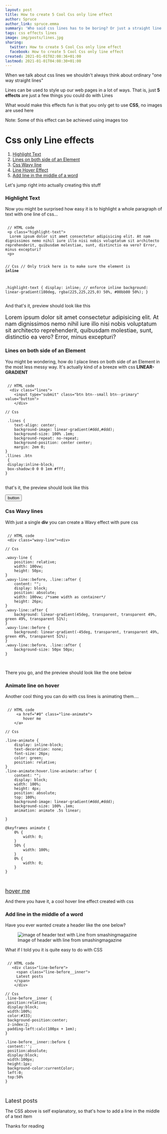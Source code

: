 ```yaml
---
layout: post
title: How to create 5 Cool Css only line effect
author: Spruce
author_link: spruce.emma
summary: 'Who said css lines has to be boring? Or just a straight line'
tags: css effects lines
image: img/posts/lines.jpg
sharing:
  twitter: How to create 5 Cool Css only line effect
  facebook: How to create 5 Cool Css only line effect
created: 2021-01-01T02:08:36+01:00
lastmod: 2021-01-01T04:08:30+01:00
---
```


<p class="lead">
When we talk about css lines we shouldn't always think about ordinary "one way straight lines"
</p>

<p>
Lines can be used to style up our web pages in a lot of ways. That is, just <b>5 effects</b> are just a few things you could do with Lines
</p>

<p>
What would make this effects fun is that you only get to use <b>CSS</b>, no images are used here
</p>

<p class="mark-text">
Note: Some of this effect can be achieved using images too
</p>

<h1>
Css only Line effects
</h1>
<ol>
<li>
 <a href="#highlight-text">
Highlight Text
</a>
</li>
<li>
 <a href="#line-both-side">
Lines on both side of an Element
</a>
</li>
<li>
 <a href="#wavy-line">
Css Wavy line
</a>
</li>
<li>
 <a href="#line-hover">
Line Hover Effect
</a>
</li>
<li>
 <a href="#line-one-side">
Add line in the middle of a word
</a>
</li>
</ol>
<p></p>
<p>
Let's jump right into actually creating this stuff
</p>

<h3 id="highlight-text">
Highlight Text
</h3>
<p>
Now you might be surprised how easy it is to highlight a whole paragraph of text with one line of css...
</p>
<pre class="language-html">
<code class="language-html">
 // HTML code
 &lt;p class="highlight-text"&gt;
  Lorem ipsum dolor sit amet consectetur adipisicing elit. At nam dignissimos nemo nihil iure illo nisi nobis voluptatum sit architecto reprehenderit, quibusdam molestiae, sunt, distinctio ea vero? Error, minus excepturi?
 &lt;p&gt;

// Css 
// Only trick here is to make sure the element is <b>inline</b>

 .highlight-text {
 display: inline; // enforce inline
background: linear-gradient(180deg, rgba(225,225,225,0) 50%, #00bb00 50%);
}
</code>
</pre>
<p></p>
<p>
And that's it, preview should look like this
</p>
<p class="mark-text" style="border: 2px solid #ccx; font-size: 18px">
 Lorem ipsum dolor sit amet consectetur adipisicing elit. At nam dignissimos nemo nihil iure illo nisi nobis voluptatum sit architecto reprehenderit, quibusdam molestiae, sunt, distinctio ea vero? Error, minus excepturi? 
</p>

<h3 id="line-both-side">
Lines on both side of an Element
</h3>
<p>
You might be wondering, how do I place lines on both side of an Element in the most less messy way. It's actually kind of a breeze with css <b>LINEAR-GRADIENT</b>
</p>

<pre class="language-html">
<code class="language-html">
 // HTML code
  &lt;div class="lines"&gt;
    &lt;input type="submit" class="btn btn--small btn--primary" value="button"&gt;
    &lt;/div&gt;

// Css 

 .lines {
    text-align: center;
    background-image: linear-gradient(#ddd,#ddd);
    background-size: 100% .1em;
    background-repeat: no-repeat;
    background-position: center center;
    margin: 2em 0;
}
.llines .btn
 {
 display:inline-block;
 box-shadow:0 0 0 1em #fff;
} 
</code>
</pre>
<p></p>
<p> that's it, the preview should look like this
</p>
<div style="border: 2px solid #ccx; font-size: 18px">
 <div class="lines">
        <input type="submit" class="btn btn--small btn--primary" value="button">
    </div> 
</div>
<p></p>

<h3 id="wavy-line">
Css Wavy lines
</h3>
<p>
With just a single <b>div</b> you can create a Wavy effect with pure css
</p>

 <pre class="language-html">
<code class="language-html">
 // HTML code
 &lt;div class="wavy-line"&gt;&lt;div&gt;

// Css

.wavy-line {
    position: relative;
    width: 100vw;
    height: 50px;
}
.wavy-line::before, .line::after {
    content: "";
    display: block;
    position: absolute;
    width: 100vw; /*same width as container*/
    height: 26px;
}
.wavy-line::after {
    background: linear-gradient(45deg, transparent, transparent 49%, green 49%, transparent 51%);
}
.wavy-line::before {
    background: linear-gradient(-45deg, transparent, transparent 49%, green 49%, transparent 51%);
}
.wavy-line::before, .line::after {
    background-size: 50px 50px;
}

</code>
</pre>
<p></p>

<p>
There you go, and the preview should look like the one below
</p>
<div style="border: 2px solid #ccx; font-size: 18px">
 <div class="wavy-line"></div>
    </div> 


<h3 id="line-hover">
Animate line on hover
</h3>
<p>
Another cool thing you can do with css lines is animating them....
</p>

 <pre class="language-html">
<code class="language-html">
 // HTML code
     &lt;a href="#0" class="line-animate"&gt;
        hover me
    &lt;/a&gt;

// Css

.line-animate {
    display: inline-block;
    text-decoration: none;
    font-size: 26px;
    color: green;
    position: relative;
}
.line-animate:hover.line-animate::after {
    content: "";
    display: block;
    width: 100%;
    height: 4px;
    position: absolute;
    top: 100%;
    background-image: linear-gradient(#ddd,#ddd);
    background-size: 100% .1em;
    animation: animate .5s linear;

}

@keyframes animate {
    0% {
        width: 0;
    }
    50% {
        width: 100%;
    }
    0% {
        width: 0;
    }
}

</code>
</pre>
<p></p>

 <div style="border: 2px solid #ccx; font-size: 18px">
 <a href="#0" class="line-animate">
        hover me
    </a> 
    </div>
<p>
And there you have it, a cool hover line effect created with css
</p>

<h3 id="line-one-side">
Add line in the middle of a word
</h3>

<p>
Have you ever wanted create a header like the one below?
</p>
 <figure class="p-article__img">
  <img src="{{ site.baseurl }}/assets/img/posts/line-article.jpg" alt="image of header text with Line from smashingmagazine" />

<figcaption>
Image of header with line from smashingmagazine
</figcaption>
 </figure>

<p>
What if I told you it is quite easy to do with CSS 
</p>

 <pre class="language-html">
<code class="language-html">
 // HTML code
   &lt;div class="line-before"&gt;
     &lt;span class="line-before__inner"&gt;
     Latest posts
    &lt;/span&gt;
    &lt;/div&gt;

// Css 
.line-before__inner {
 position:relative;
 display:block;
 width:100%;
 color:#333;
 background-position:center;
 z-index:2;
 padding-left:calc(100px + 1em);
}

.line-before__inner::before {
 content:'';
 position:absolute;
 display:block;
 width:100px;
 height:1px;
 background-color:currentColor;
 left:0;
 top:50%
} 

</code>
</pre>
<p></p> 

 <div style="border: 2px solid #ccx; font-size: 18px">
 <div class="line-before">
        <span class="line-before__inner">
   Latest posts
    </span>
    </div> 
    </div> 
<p></p>
<p>
The CSS above is self explanatory, so that's how to add a line in the middle of a text item
</p>

<p>
Thanks for reading
</p>
